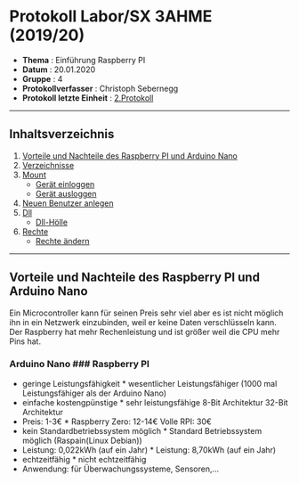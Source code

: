 # Protokoll Labor/SX 3AHME (2019/20)

* **Thema** : Einführung Raspberry PI
* **Datum** : 20.01.2020
* **Gruppe** : 4
* **Protokollverfasser** : Christoph Sebernegg
* **Protokoll letzte Einheit** : [2.Protokoll](https://github.com/HTLMechatronics/m17-3ahme-la1-sx/blob/sebchm17/sebchm17/protokolle/protokoll_2019-10-14_sebchm17.md)
--------------------------------------------------------------------------------------------------------------------------------
## Inhaltsverzeichnis
1.  [Vorteile und Nachteile des Raspberry PI und Arduino Nano](#vorteile-und-nachteile-des-raspberry-pi-und-arduino-nano)
1.  [Verzeichnisse](#verzeichnisse)
1.  [Mount](#mount)
      * [Gerät einloggen](#gerät-einloggen)
      * [Gerät ausloggen](#gerät-ausloggen)
1.  [Neuen Benutzer anlegen](#neuen-benutzer-anlegen)
1.  [Dll](#dll)
      * [Dll-Hölle](#dll-hölle)
1.  [Rechte](#rechte)
      * [Rechte ändern](#rechte-ändern)

--------------------------------------------------------------------------------------------------------------------------------
## Vorteile und Nachteile des Raspberry PI und Arduino Nano
Ein Microcontroller kann für seinen Preis sehr viel aber es ist nicht möglich ihn in ein Netzwerk einzubinden, weil er keine Daten verschlüsseln kann.
Der Raspberry hat mehr Rechenleistung und ist größer weil die CPU mehr Pins hat.

### Arduino Nano                                ### Raspberry PI
* geringe Leistungsfähigkeit                    * wesentlicher Leistungsfähiger (1000 mal Leistungsfähiger als der Arduino Nano)
* einfache kostengpünstige                      * sehr leistungsfähige 
  8-Bit Architektur                               32-Bit Architektur
* Preis: 1-3€                                   * Raspberry Zero: 12-14€
                                                  Volle RPI: 30€
* kein Standardbetriebssystem möglich           * Standard Betriebssystem möglich (Raspain(Linux Debian))
* Leistung: 0,022kWh (auf ein Jahr)             * Leistung: 8,70kWh (auf ein Jahr)
* echtzeitfähig                                 * nicht echtzeitfähig
* Anwendung:
  für Überwachungssysteme, Sensoren,...
                                            
